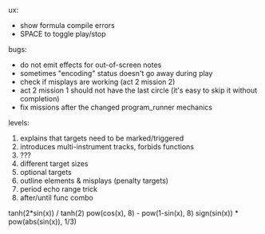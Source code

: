 ux:
- show formula compile errors
- SPACE to toggle play/stop

bugs:
- do not emit effects for out-of-screen notes
- sometimes "encoding" status doesn't go away during play
- check if misplays are working (act 2 mission 2)
- act 2 mission 1 should not have the last circle (it's easy to skip it without completion)
- fix missions after the changed program_runner mechanics

levels:
1. explains that targets need to be marked/triggered
2. introduces multi-instrument tracks, forbids functions
3. ???
4. different target sizes
5. optional targets
6. outline elements & misplays (penalty targets)
7. period echo range trick
8. after/until func combo

tanh(2*sin(x)) / tanh(2)
pow(cos(x), 8) - pow(1-sin(x), 8)
sign(sin(x)) * pow(abs(sin(x)), 1/3)
